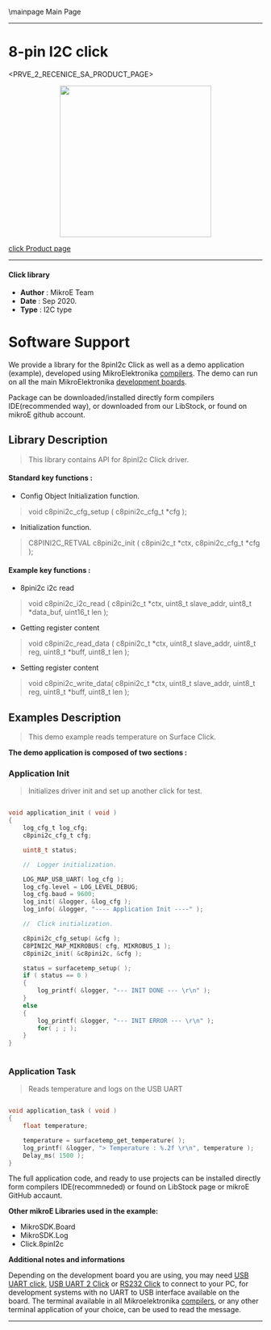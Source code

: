 \mainpage Main Page
 
---
# 8-pin I2C click

<PRVE_2_RECENICE_SA_PRODUCT_PAGE>

<p align="center">
  <img src="@{CLICK_IMAGE_LINK}" height=300px>
</p>


[click Product page](<CLICK_PRODUCT_PAGE_LINK>)

---


#### Click library 

- **Author**        : MikroE Team
- **Date**          : Sep 2020.
- **Type**          : I2C type


# Software Support

We provide a library for the 8pinI2c Click 
as well as a demo application (example), developed using MikroElektronika 
[compilers](http://shop.mikroe.com/compilers). 
The demo can run on all the main MikroElektronika [development boards](http://shop.mikroe.com/development-boards).

Package can be downloaded/installed directly form compilers IDE(recommended way), or downloaded from our LibStock, or found on mikroE github account. 

## Library Description

> This library contains API for 8pinI2c Click driver.

#### Standard key functions :

- Config Object Initialization function.
> void c8pini2c_cfg_setup ( c8pini2c_cfg_t *cfg ); 
 
- Initialization function.
> C8PINI2C_RETVAL c8pini2c_init ( c8pini2c_t *ctx, c8pini2c_cfg_t *cfg );

#### Example key functions :

- 8pini2c i2c read
> void c8pini2c_i2c_read
(
    c8pini2c_t *ctx, uint8_t slave_addr, 
    uint8_t *data_buf, uint16_t len
);
 
- Getting register content
> void c8pini2c_read_data ( c8pini2c_t *ctx, uint8_t slave_addr, uint8_t reg, uint8_t *buff, uint8_t len );

- Setting register content
> void c8pini2c_write_data( c8pini2c_t *ctx, uint8_t slave_addr, uint8_t reg, uint8_t *buff, uint8_t len );

## Examples Description

> This demo example reads temperature on Surface Click.

**The demo application is composed of two sections :**

### Application Init 

> Initializes driver init and set up another click for test.

```c

void application_init ( void )
{
    log_cfg_t log_cfg;
    c8pini2c_cfg_t cfg;

    uint8_t status;

    //  Logger initialization.

    LOG_MAP_USB_UART( log_cfg );
    log_cfg.level = LOG_LEVEL_DEBUG;
    log_cfg.baud = 9600;
    log_init( &logger, &log_cfg );
    log_info( &logger, "---- Application Init ----" );

    //  Click initialization.

    c8pini2c_cfg_setup( &cfg );
    C8PINI2C_MAP_MIKROBUS( cfg, MIKROBUS_1 );
    c8pini2c_init( &c8pini2c, &cfg );

    status = surfacetemp_setup( );
    if ( status == 0 )
    {
        log_printf( &logger, "--- INIT DONE --- \r\n" );
    }
    else
    {
        log_printf( &logger, "--- INIT ERROR --- \r\n" );
        for( ; ; );
    }
}
  
```

### Application Task

> Reads temperature and logs on the USB UART 

```c

void application_task ( void )
{
    float temperature;

    temperature = surfacetemp_get_temperature( );
    log_printf( &logger, "> Temperature : %.2f \r\n", temperature );
    Delay_ms( 1500 );
} 

```


The full application code, and ready to use projects can be  installed directly form compilers IDE(recommneded) or found on LibStock page or mikroE GitHub accaunt.

**Other mikroE Libraries used in the example:** 

- MikroSDK.Board
- MikroSDK.Log
- Click.8pinI2c

**Additional notes and informations**

Depending on the development board you are using, you may need 
[USB UART click](http://shop.mikroe.com/usb-uart-click), 
[USB UART 2 Click](http://shop.mikroe.com/usb-uart-2-click) or 
[RS232 Click](http://shop.mikroe.com/rs232-click) to connect to your PC, for 
development systems with no UART to USB interface available on the board. The 
terminal available in all Mikroelektronika 
[compilers](http://shop.mikroe.com/compilers), or any other terminal application 
of your choice, can be used to read the message.



---
